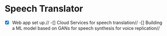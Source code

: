 # Speech Translator 
-[x] Web app set up.//
-[] Cloud Services for speech translation//
-[] Building a ML model based on GANs for speech synthesis for voice replication//
